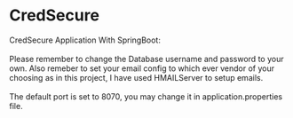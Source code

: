 # CredSecure
CredSecure Application With SpringBoot: <br>
<br>Please remember to change the Database username and password to your own. 
Also remeber to set your email config to which ever vendor of your choosing as in this project,
I have used HMAILServer to setup emails. 
<br><br>
The default port is set to 8070, you may change it in application.properties file.
